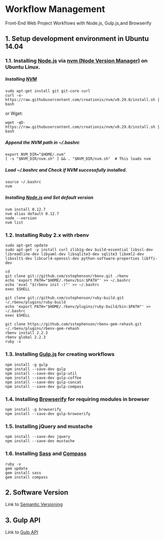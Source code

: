 # Workflow Management
Front-End Web Project Workflows with Node.js, Gulp.js,and Browserify

## 1. Setup development environment in Ubuntu 14.04
### 1.1. Installing [Node.js](https://nodejs.org/en/) via [nvm (Node Version Manager)](https://github.com/creationix/nvm) on Ubuntu Linux.
##### Installing [NVM](https://github.com/creationix/nvm)
```
sudo apt-get install git git-core curl
curl -o- https://raw.githubusercontent.com/creationix/nvm/v0.29.0/install.sh | bash
```
or Wget:
```
wget -qO- https://raw.githubusercontent.com/creationix/nvm/v0.29.0/install.sh | bash
```
##### Append the NVM path in ~/.bashrc
```
export NVM_DIR="$HOME/.nvm"
[ -s "$NVM_DIR/nvm.sh" ] && . "$NVM_DIR/nvm.sh"  # This loads nvm
```
##### Load ~/.bashrc and Check if NVM successfully installed.
```
source ~/.bashrc
nvm
```
##### Installing [Node.js](https://nodejs.org/en/) and Set default version
```
nvm install 0.12.7
nvm alias default 0.12.7
node --version
nvm list
```
### 1.2. Installing Ruby 2.x with rbenv
```
sudo apt-get update
sudo apt-get -y install curl zlib1g-dev build-essential libssl-dev libreadline-dev libyaml-dev libsqlite3-dev sqlite3 libxml2-dev libxslt1-dev libcurl4-openssl-dev python-software-properties libffi-dev
```
```
cd
git clone git://github.com/sstephenson/rbenv.git .rbenv
echo 'export PATH="$HOME/.rbenv/bin:$PATH"' >> ~/.bashrc
echo 'eval "$(rbenv init -)"' >> ~/.bashrc
exec $SHELL
```
```
git clone git://github.com/sstephenson/ruby-build.git ~/.rbenv/plugins/ruby-build
echo 'export PATH="$HOME/.rbenv/plugins/ruby-build/bin:$PATH"' >> ~/.bashrc
exec $SHELL
```
```
git clone https://github.com/sstephenson/rbenv-gem-rehash.git ~/.rbenv/plugins/rbenv-gem-rehash
rbenv install 2.2.3
rbenv global 2.2.3
ruby -v
```
### 1.3. Installing [Gulp.js](http://gulpjs.com/) for creating workflows
```
npm install -g gulp
npm install --save-dev gulp
npm install --save-dev gulp-util
npm install --save-dev gulp-coffee
npm install --save-dev gulp-concat
npm install --save-dev gulp-compass
```
### 1.4. Installing [Browserify](http://browserify.org/) for requiring modules in browser
```
npm install -g browserify
npm install --save-dev gulp-browserify
```
### 1.5. Installing jQuery and mustache
```
npm install --save-dev jquery
npm install --save-dev mustache
```
### 1.6. Installing [Sass](http://sass-lang.com/) and [Compass](http://compass-style.org/)
```
ruby -v
gem update
gem install sass
gem install compass
```
## 2. Software Version
Link to [Semantic Versioning](http://semver.org/)
## 3. Gulp API
Link to [Gulp API](https://github.com/gulpjs/gulp/blob/master/docs/API.md)